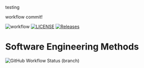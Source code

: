 testing

workflow commit!

![workflow](https://github.com/AleksJakub/SSeMethods/actions/workflows/main.yml/badge.svg)
[![LICENSE](https://img.shields.io/github/license/AleksJakub/sem.svg?style=flat-square)](https://github.com/Aleksjakub/sem/blob/master/LICENSE)
[![Releases](https://img.shields.io/github/release/AleksJakub/sem/all.svg?style=flat-square)](https://github.com/AleksJakub/sem/releases)
# Software Engineering Methods
![GitHub Workflow Status (branch)](https://img.shields.io/github/actions/workflow/status/AleksJakub/SSeMthods/main.yml?branch=develop)